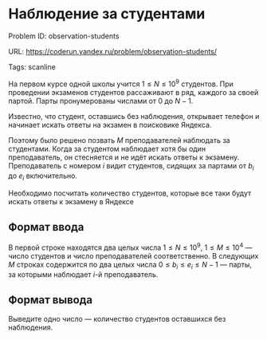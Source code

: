 # Наблюдение за студентами

Problem ID: observation-students

URL: https://coderun.yandex.ru/problem/observation-students/

Tags: scanline

На первом курсе одной школы учится $1 \leq N \leq 10^9$ студентов. При проведении экзаменов студентов рассаживают в ряд, 
каждого за своей партой. Парты пронумерованы числами от $0$ до $N - 1$.

Известно, что студент, оставшись без наблюдения, открывает телефон и начинает искать ответы на экзамен в поисковике Яндекса.

Поэтому было решено позвать $M$ преподавателей наблюдать за студентами. Когда за студентом наблюдает хотя бы один преподаватель, он
стесняется и не идёт искать ответы к экзамену. Преподаватель с номером $i$ видит студентов, сидящих за партами 
от $b_i$ до $e_i$ включительно.

Необходимо посчитать количество студентов, которые все таки будут искать ответы к экзамену в Яндексе


## Формат ввода

В первой строке находятся два целых числа $1 \leq N \leq 10^9$, $1 \leq M \leq 10^4$ — число студентов и число преподавателей соответственно.
В следующих $M$ строках содержится по два целых числа $0 \leq b_i \leq e_i \leq N - 1$ — парты, за которыми наблюдает $i$-й
преподаватель.


## Формат вывода

Выведите одно число — количество студентов оставшихся без наблюдения.

